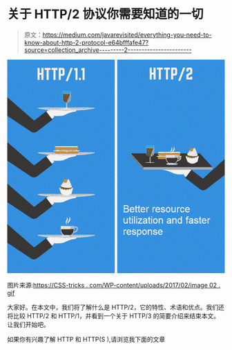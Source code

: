 # 关于 HTTP/2 协议你需要知道的一切

> 原文：<https://medium.com/javarevisited/everything-you-need-to-know-about-http-2-protocol-e64bfffafe47?source=collection_archive---------2----------------------->

![](img/ad7d93dd900a919a3f20f8ec12cb9e5c.png)

图片来源:[https://CSS-tricks . com/WP-content/uploads/2017/02/image 02 . gif](https://css-tricks.com/wp-content/uploads/2017/02/image02.gif)

大家好。在本文中，我们将了解什么是 HTTP/2，它的特性、术语和优点。我们还将比较 HTTP/2 和 HTTP/1，并看到一个关于 HTTP/3 的简要介绍来结束本文。让我们开始吧。

如果你有兴趣了解 HTTP 和 HTTP(S ),请浏览我下面的文章